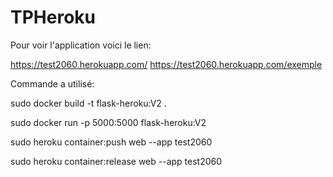 # TPHeroku

Pour voir l'application voici le lien:

  https://test2060.herokuapp.com/
  https://test2060.herokuapp.com/exemple



Commande a utilisé:

  sudo docker build -t flask-heroku:V2 .
    
  sudo docker run  -p 5000:5000 flask-heroku:V2
  
  sudo heroku container:push web --app test2060
  
  sudo heroku container:release web --app test2060


